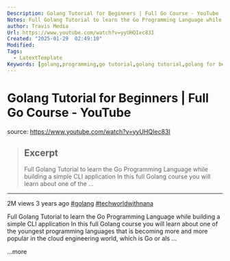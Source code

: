 ```yaml
---
Description: Golang Tutorial for Beginners | Full Go Course - YouTube
Notes: Full Golang Tutorial to learn the Go Programming Language while building a simple CLI application In this full Golang course you will learn about one of the ...
author: Travis Media
Url: https://www.youtube.com/watch?v=yyUHQIec83I
Created: "2025-01-29  02:49:10"
Modified: 
Tags:
  - LatextTemplate
Keywords: [golang,programming,go tutorial,golang tutorial,golang for beginners,learn golang,go for beginners,go tutorial for beginners,golang tutorial for beginners,what is golang used for,golang concurrency,go concurrency tutorial,goroutines,goroutines vs threads,golang struct,golang slice,why golang,golang introduction,techworld with nana,golang vs python,why learn golang,what is golang good for,go lang,go programming,go,go package,go crash course]
---
```


# Golang Tutorial for Beginners | Full Go Course - YouTube

source: https://www.youtube.com/watch?v=yyUHQIec83I

> ## Excerpt
> Full Golang Tutorial to learn the Go Programming Language while building a simple CLI application In this full Golang course you will learn about one of the ...

---
2M views 3 years ago [#golang](https://www.youtube.com/hashtag/golang) [#techworldwithnana](https://www.youtube.com/hashtag/techworldwithnana)

Full Golang Tutorial to learn the Go Programming Language while building a simple CLI application In this full Golang course you will learn about one of the youngest programming languages that is becoming more and more popular in the cloud engineering world, which is Go or als …

...more
